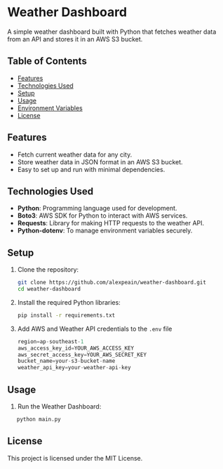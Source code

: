 # Weather Dashboard

A simple weather dashboard built with Python that fetches weather data from an API and stores it in an AWS S3 bucket.

## Table of Contents

- [Features](#features)
- [Technologies Used](#technologies-used)
- [Setup](#setup)
- [Usage](#usage)
- [Environment Variables](#environment-variables)
- [License](#license)

## Features

- Fetch current weather data for any city.
- Store weather data in JSON format in an AWS S3 bucket.
- Easy to set up and run with minimal dependencies.

## Technologies Used

- **Python**: Programming language used for development.
- **Boto3**: AWS SDK for Python to interact with AWS services.
- **Requests**: Library for making HTTP requests to the weather API.
- **Python-dotenv**: To manage environment variables securely.

## Setup

1. Clone the repository:

   ```bash
   git clone https://github.com/alexpeain/weather-dashboard.git
   cd weather-dashboard
   ```

2. Install the required Python libraries:

   ```bash
   pip install -r requirements.txt
   ```

3. Add AWS and Weather API credentials to the `.env` file

   ```python
   region=ap-southeast-1
   aws_access_key_id=YOUR_AWS_ACCESS_KEY
   aws_secret_access_key=YOUR_AWS_SECRET_KEY
   bucket_name=your-s3-bucket-name
   weather_api_key=your-weather-api-key

   ```

## Usage

1. Run the Weather Dashboard:

```bash
   python main.py
```

## License

This project is licensed under the MIT License.
